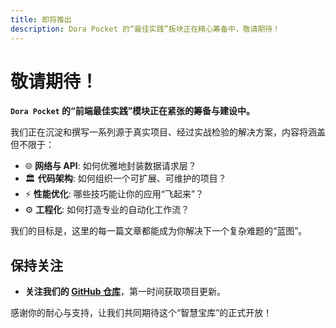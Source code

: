 ```yaml
---
title: 即将推出
description: Dora Pocket 的“最佳实践”板块正在精心筹备中，敬请期待！
---
```


# 敬请期待！

**`Dora Pocket` 的“前端最佳实践”模块正在紧张的筹备与建设中。**

我们正在沉淀和撰写一系列源于真实项目、经过实战检验的解决方案，内容将涵盖但不限于：

- 🌐 **网络与 API**: 如何优雅地封装数据请求层？
- 🏛️ **代码架构**: 如何组织一个可扩展、可维护的项目？
- ⚡ **性能优化**: 哪些技巧能让你的应用“飞起来”？
- ⚙️ **工程化**: 如何打造专业的自动化工作流？

我们的目标是，这里的每一篇文章都能成为你解决下一个复杂难题的“蓝图”。

## 保持关注

- **关注我们的 [GitHub 仓库](https://github.com/esdora-js/esdora)**，第一时间获取项目更新。

感谢你的耐心与支持，让我们共同期待这个“智慧宝库”的正式开放！
